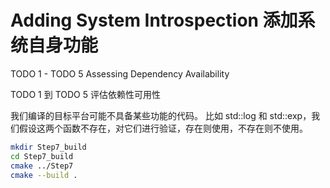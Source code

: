 # Adding System Introspection 添加系统自身功能

TODO 1 - TODO 5 Assessing Dependency Availability

TODO 1 到 TODO 5 评估依赖性可用性

我们编译的目标平台可能不具备某些功能的代码。
比如 std::log 和 std::exp，我们假设这两个函数不存在，对它们进行验证，存在则使用，不存在则不使用。

```bash
mkdir Step7_build
cd Step7_build
cmake ../Step7
cmake --build .
```